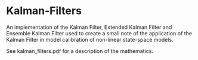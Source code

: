 # Kalman-Filters
An implementation of the Kalman Filter, Extended Kalman Filter and Ensemble Kalman Filter used to create a small note of the application of the Kalman Filter in model calibration of non-linear state-space models.

See kalman_filters.pdf for a description of the mathematics.
